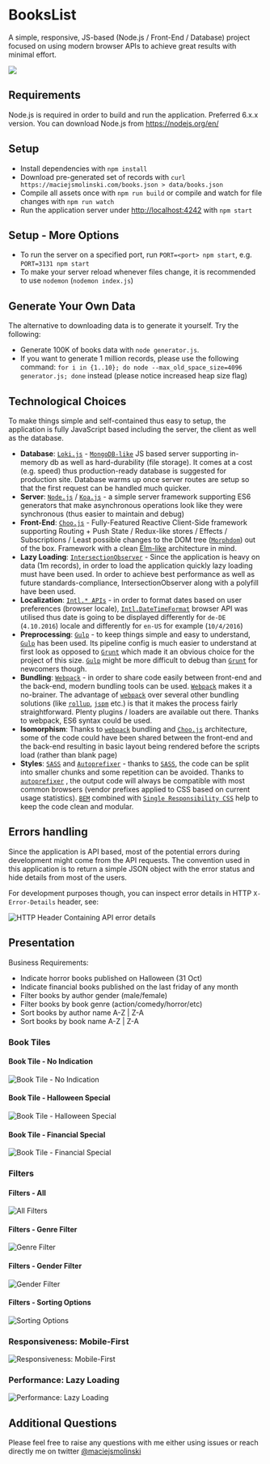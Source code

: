 # BooksList

A simple, responsive, JS-based (Node.js / Front-End / Database) project focused on using modern browser APIs to achieve great results with minimal effort.

![](https://cdn.pbrd.co/images/aNgeUDJoO.png)

## Requirements

Node.js is required in order to build and run the application.
Preferred 6.x.x version.
You can download Node.js from https://nodejs.org/en/

## Setup

* Install dependencies with `npm install`
* Download pre-generated set of records with `curl https://maciejsmolinski.com/books.json > data/books.json`
* Compile all assets once with `npm run build` or compile and watch for file changes with `npm run watch`
* Run the application server under [http://localhost:4242](http://localhost:4242) with `npm start`

## Setup - More Options

* To run the server on a specified port, run `PORT=<port> npm start`, e.g. `PORT=3131 npm start`
* To make your server reload whenever files change, it is recommended to use `nodemon` (`nodemon index.js`)

## Generate Your Own Data

The alternative to downloading data is to generate it yourself. Try the following:

* Generate 100K of books data with `node generator.js`.
* If you want to generate 1 million records, please use the following command: `for i in {1..10}; do node --max_old_space_size=4096 generator.js; done` instead (please notice increased heap size flag)

## Technological Choices

To make things simple and self-contained thus easy to setup, the application is fully JavaScript based including the server, the client as well as the database.

* **Database**: [`Loki.js`](lokijs.org/) - [`MongoDB-like`](https://www.mongodb.com) JS based server supporting in-memory db as well as hard-durability (file storage). It comes at a cost (e.g. speed) thus production-ready database is suggested for production site. Database warms up once server routes are setup so that the first request can be handled much quicker.
* **Server**: [`Node.js`](https://nodejs.org/) / [`Koa.js`](http://koajs.com) - a simple server framework supporting ES6 generators that make asynchronous operations look like they were synchronous (thus easier to maintain and debug)
* **Front-End**: [`Choo.js`](https://github.com/yoshuawuyts/choo) - Fully-Featured Reactive Client-Side framework supporting Routing + Push State / Redux-like stores / Effects / Subscriptions / Least possible changes to the DOM tree ([`Morphdom`](https://github.com/patrick-steele-idem/morphdom)) out of the box. Framework with a clean [Elm-like](https://guide.elm-lang.org/architecture/) architecture in mind.
* **Lazy Loading**: [`IntersectionObserver`](https://developer.mozilla.org/en-US/docs/Web/API/Intersection_Observer_API) - Since the application is heavy on data (1m records), in order to load the application quickly lazy loading must have been used. In order to achieve best performance as well as future standards-compliance, IntersectionObserver along with a polyfill have been used.
* **Localization**: [`Intl.* APIs`](https://developer.mozilla.org/en-US/docs/Web/JavaScript/Reference/Global_Objects/DateTimeFormat) - in order to format dates based on user preferences (browser locale), [`Intl.DateTimeFormat`](https://developer.mozilla.org/en-US/docs/Web/JavaScript/Reference/Global_Objects/DateTimeFormat) browser API was utilised thus date is going to be displayed differently for `de-DE` (`4.10.2016`) locale and differently for `en-US` for example (`10/4/2016`)
* **Preprocessing**: [`Gulp`](http://gulpjs.com) - to keep things simple and easy to understand, [`Gulp`](http://gulpjs.com) has been used. Its pipeline config is much easier to understand at first look as opposed to [`Grunt`](http://gruntjs.com) which made it an obvious choice for the project of this size. [`Gulp`](http://gulpjs.com) might be more difficult to debug than [`Grunt`](http://gruntjs.com) for newcomers though.
* **Bundling**: [`Webpack`](https://webpack.github.io) - in order to share code easily between front-end and the back-end, modern bundling tools can be used. [`Webpack`](https://webpack.github.io) makes it a no-brainer. The advantage of [`webpack`](https://webpack.github.io) over several other bundling solutions (like [`rollup`](http://rollupjs.org), [`jspm`](http://jspm.io) etc.) is that it makes the process fairly straightforward. Plenty plugins / loaders are available out there. Thanks to webpack, ES6 syntax could be used.
* **Isomorphism**: Thanks to [`webpack`](https://webpack.github.io) bundling and [`Choo.js`](https://github.com/yoshuawuyts/choo) architecture, some of the code could have been shared between the front-end and the back-end resulting in basic layout being rendered before the scripts load (rather than blank page)
* **Styles**: [`SASS`](http://sass-lang.com) and [`Autoprefixer`](https://github.com/postcss/autoprefixer) - thanks to [`SASS`](http://sass-lang.com), the code can be split into smaller chunks and some repetition can be avoided. Thanks to [`autoprefixer`](https://github.com/postcss/autoprefixer) , the output code will always be compatible with most common browsers (vendor prefixes applied to CSS based on current usage statistics). [`BEM`](http://getbem.com/introduction/) combined with [`Single Responsibility CSS`](http://drewbarontini.com/articles/single-responsibility/) help to keep the code clean and modular.

## Errors handling

Since the application is API based, most of the potential errors during development might come from the API requests.
The convention used in this application is to return a simple JSON object with the error status and hide details from most of the users.

For development purposes though, you can inspect error details in HTTP `X-Error-Details` header, see:

![HTTP Header Containing API error details](https://cdn.pbrd.co/images/15MvYCoHs.png)

## Presentation

Business Requirements:

* Indicate horror books published on Halloween (31 Oct)
* Indicate financial books published on the last friday of any month
* Filter books by author gender (male/female)
* Filter books by book genre (action/comedy/horror/etc)
* Sort books by author name A-Z | Z-A
* Sort books by book name A-Z | Z-A

### Book Tiles

#### Book Tile - No Indication

![Book Tile - No Indication](https://cdn.pbrd.co/images/aMpSvUQXx.png)

#### Book Tile - Halloween Special

![Book Tile - Halloween Special](https://cdn.pbrd.co/images/aMqfOoryg.png)

#### Book Tile - Financial Special

![Book Tile - Financial Special](https://cdn.pbrd.co/images/aMqNDhmYZ.png)

### Filters

#### Filters - All

![All Filters](https://cdn.pbrd.co/images/aMrielNXb.png)

#### Filters - Genre Filter

![Genre Filter](https://cdn.pbrd.co/images/aMrOSydxq.png)

#### Filters - Gender Filter

![Gender Filter](https://cdn.pbrd.co/images/aMsiKMLmW.png)

#### Filters - Sorting Options

![Sorting Options](https://cdn.pbrd.co/images/aMsEStDDx.png)

### Responsiveness: Mobile-First

![Responsiveness: Mobile-First](https://cdn.pbrd.co/images/14QBd7K4e.gif)

### Performance: Lazy Loading

![Performance: Lazy Loading](https://cdn.pbrd.co/images/aO4YuDlVn.gif)

## Additional Questions

Please feel free to raise any questions with me either using issues or reach directly me on twitter [@maciejsmolinski](https://twitter.com/maciejsmolinski)
